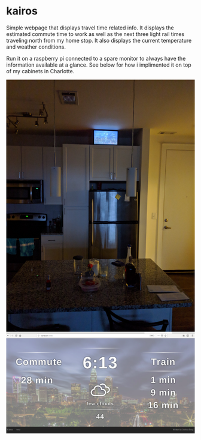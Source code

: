 # kairos
Simple webpage that displays travel time related info.  It displays the estimated commute time to work as well as the next three light rail times traveling north from my home stop.  It also displays the current temperature and weather conditions.  

Run it on a raspberry pi connected to a spare monitor to always have the information available at a glance.  See below for how i implimented it on top of my cabinets in Charlotte.  

![Alt text](Kairos1.jpg?raw=true "Kairos in Action")  
![Alt text](Kairos.png?raw=true "Kairos Screen")  

